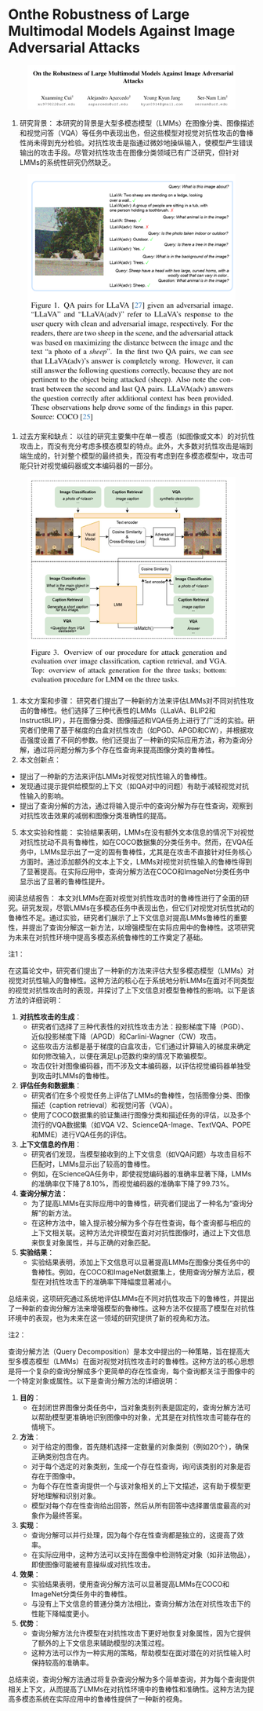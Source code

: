 # Onthe Robustness of Large Multimodal Models Against Image Adversarial  Attacks

<figure><img src="../.gitbook/assets/image (27) (1).png" alt=""><figcaption></figcaption></figure>

1. 研究背景： 本研究的背景是大型多模态模型（LMMs）在图像分类、图像描述和视觉问答（VQA）等任务中表现出色，但这些模型对视觉对抗性攻击的鲁棒性尚未得到充分检验。对抗性攻击是指通过微妙地操纵输入，使模型产生错误输出的攻击手段。尽管对抗性攻击在图像分类领域已有广泛研究，但针对LMMs的系统性研究仍然缺乏。

<figure><img src="../.gitbook/assets/image (28) (1).png" alt=""><figcaption></figcaption></figure>

1. 过去方案和缺点： 以往的研究主要集中在单一模态（如图像或文本）的对抗性攻击上，而没有充分考虑多模态模型的特点。此外，大多数对抗性攻击是端到端生成的，针对整个模型的最终损失，而没有考虑到在多模态模型中，攻击可能只针对视觉编码器或文本编码器的一部分。

<figure><img src="../.gitbook/assets/image (29) (1).png" alt=""><figcaption></figcaption></figure>

1. 本文方案和步骤： 研究者们提出了一种新的方法来评估LMMs对不同对抗性攻击的鲁棒性。他们选择了三种代表性的LMMs（LLaVA、BLIP2和InstructBLIP），并在图像分类、图像描述和VQA任务上进行了广泛的实验。研究者们使用了基于梯度的白盒对抗性攻击（如PGD、APGD和CW），并根据攻击强度设置了不同的参数。他们还提出了一种新的实际应用方法，称为查询分解，通过将问题分解为多个存在性查询来提高图像分类的鲁棒性。
2. 本文创新点：

* 提出了一种新的方法来评估LMMs对视觉对抗性输入的鲁棒性。
* 发现通过提示提供给模型的上下文（如QA对中的问题）有助于减轻视觉对抗性输入的影响。
* 提出了查询分解的方法，通过将输入提示中的查询分解为存在性查询，观察到对抗性攻击效果的减弱和图像分类准确性的提高。

5. 本文实验和性能： 实验结果表明，LMMs在没有额外文本信息的情况下对视觉对抗性扰动不具有鲁棒性，如在COCO数据集的分类任务中。然而，在VQA任务中，LMMs显示出了一定的固有鲁棒性，尤其是在攻击不直接针对任务核心方面时。通过添加额外的文本上下文，LMMs对视觉对抗性输入的鲁棒性得到了显著提高。在实际应用中，查询分解方法在COCO和ImageNet分类任务中显示出了显著的鲁棒性提升。

阅读总结报告： 本文对LMMs在面对视觉对抗性攻击时的鲁棒性进行了全面的研究。研究发现，尽管LMMs在多模态任务中表现出色，但它们对视觉对抗性扰动的鲁棒性不足。通过实验，研究者们展示了上下文信息对提高LMMs鲁棒性的重要性，并提出了查询分解这一新方法，以增强模型在实际应用中的鲁棒性。这项研究为未来在对抗性环境中提高多模态系统鲁棒性的工作奠定了基础。



注1：

在这篇论文中，研究者们提出了一种新的方法来评估大型多模态模型（LMMs）对视觉对抗性输入的鲁棒性。这种方法的核心在于系统地分析LMMs在面对不同类型的视觉对抗性攻击时的表现，并探讨了上下文信息对模型鲁棒性的影响。以下是该方法的详细说明：

1. **对抗性攻击的生成**：
   * 研究者们选择了三种代表性的对抗性攻击方法：投影梯度下降（PGD）、近似投影梯度下降（APGD）和Carlini-Wagner（CW）攻击。
   * 这些攻击方法都是基于梯度的白盒攻击，它们通过计算输入的梯度来确定如何修改输入，以便在满足Lp范数约束的情况下欺骗模型。
   * 攻击仅针对图像编码器，而不涉及文本编码器，以评估视觉编码器单独受到攻击时LMMs的鲁棒性。
2. **评估任务和数据集**：
   * 研究者们在多个视觉任务上评估了LMMs的鲁棒性，包括图像分类、图像描述（caption retrieval）和视觉问答（VQA）。
   * 使用了COCO数据集的验证集进行图像分类和描述任务的评估，以及多个流行的VQA数据集（如VQA V2、ScienceQA-Image、TextVQA、POPE和MME）进行VQA任务的评估。
3. **上下文信息的作用**：
   * 研究者们发现，当模型接收到的上下文信息（如VQA问题）与攻击目标不匹配时，LMMs显示出了较高的鲁棒性。
   * 例如，在ScienceQA任务中，即使视觉编码器的准确率显著下降，LMMs的准确率仅下降了8.10%，而视觉编码器的准确率下降了99.73%。
4. **查询分解方法**：
   * 为了提高LMMs在实际应用中的鲁棒性，研究者们提出了一种名为“查询分解”的新方法。
   * 在这种方法中，输入提示被分解为多个存在性查询，每个查询都与相应的上下文相关联。这种方法允许模型在面对对抗性图像时，通过上下文信息来恢复对象属性，并与正确的对象匹配。
5. **实验结果**：
   * 实验结果表明，添加上下文信息可以显著提高LMMs在图像分类任务中的鲁棒性。例如，在COCO和ImageNet数据集上，使用查询分解方法后，模型在对抗性攻击下的准确率下降幅度显著减小。

总结来说，这项研究通过系统地评估LMMs在不同对抗性攻击下的鲁棒性，并提出了一种新的查询分解方法来增强模型的鲁棒性。这种方法不仅提高了模型在对抗性环境中的表现，也为未来在这一领域的研究提供了新的视角和方法。



注2：

查询分解方法（Query Decomposition）是本文中提出的一种策略，旨在提高大型多模态模型（LMMs）在面对视觉对抗性攻击时的鲁棒性。这种方法的核心思想是将一个复杂的查询分解成多个更简单的存在性查询，每个查询都关注于图像中的一个特定对象或属性。以下是查询分解方法的详细说明：

1. **目的**：
   * 在封闭世界图像分类任务中，当对象类别列表是固定的，查询分解方法可以帮助模型更准确地识别图像中的对象，尤其是在对抗性攻击可能存在的情境下。
2. **方法**：
   * 对于给定的图像，首先随机选择一定数量的对象类别（例如20个），确保正确类别包含在内。
   * 对于每个选定的对象类别，生成一个存在性查询，询问该类别的对象是否存在于图像中。
   * 为每个存在性查询提供一个与该对象相关的上下文描述，这有助于模型更好地理解和识别对象。
   * 模型对每个存在性查询给出回答，然后从所有回答中选择置信度最高的对象作为最终答案。
3. **实现**：
   * 查询分解可以并行处理，因为每个存在性查询都是独立的，这提高了效率。
   * 在实际应用中，这种方法可以支持在图像中检测特定对象（如非法物品），即使图像可能被有意操纵或对抗性攻击。
4. **效果**：
   * 实验结果表明，使用查询分解方法可以显著提高LMMs在COCO和ImageNet分类任务中的鲁棒性。
   * 与没有上下文信息的普通分类方法相比，查询分解方法在对抗性攻击下的性能下降幅度更小。
5. **优势**：
   * 查询分解方法允许模型在对抗性攻击下更好地恢复对象属性，因为它提供了额外的上下文信息来辅助模型的决策过程。
   * 这种方法可以作为一种实用的策略，帮助模型在面对潜在的对抗性输入时保持较高的准确率。

总结来说，查询分解方法通过将复杂查询分解为多个简单查询，并为每个查询提供相关上下文，从而提高了LMMs在对抗性环境中的鲁棒性和准确性。这种方法为提高多模态系统在实际应用中的鲁棒性提供了一种新的视角。
